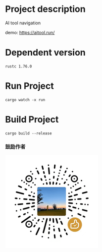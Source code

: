 # Project description
AI tool navigation

demo: https://aitool.run/

# Dependent version
```shell
rustc 1.76.0
```

# Run Project
```shell
cargo watch -x run
```

# Build Project
```shell
cargo build --release
```


### 鼓励作者
<img src="https://raw.githubusercontent.com/wechat/ClipBot/main/public/supportcode.png" width="300" height="300" alt="鼓励作者" />

